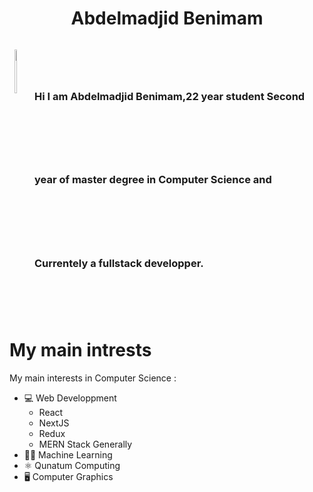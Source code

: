 
 <h1 align="center">Abdelmadjid Benimam</h1> 
 <div style="display:flex;gap:20px;flex-direction:row;">
   <div>
      <p align="center" >
        <img align="center" src="https://i.imgur.com/5WA8Hau.png" width="40%" height="40%"/>
      </p>
     </div>
   <div>
     <h3 style="line-height: 100pt;">
        Hi I am Abdelmadjid Benimam,22 year student Second year of master degree
        in Computer Science and Currentely a fullstack developper.
     </h3>
   </div>
 </div>
  

 


# My main intrests
My main interests in Computer Science : 
- 💻 Web Developpment
    - React
    - NextJS
    - Redux
    - MERN Stack Generally
- 👩‍💻 Machine Learning
- ⚛ Qunatum Computing
- 🖥 Computer Graphics
